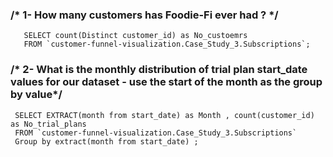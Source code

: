  ### /* 1- How many customers has Foodie-Fi ever had ? */ 
```
   SELECT count(Distinct customer_id) as No_custoemrs 
   FROM `customer-funnel-visualization.Case_Study_3.Subscriptions`; 
```
  ### /* 2- What is the monthly distribution of trial plan start_date values for our dataset - use the start of the month as the group by value*/
```
 SELECT EXTRACT(month from start_date) as Month , count(customer_id) as No_trial_plans 
 FROM `customer-funnel-visualization.Case_Study_3.Subscriptions` 
 Group by extract(month from start_date) ;
```
